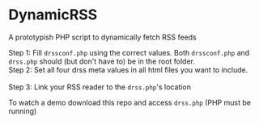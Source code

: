 # DynamicRSS
A prototypish PHP script to dynamically fetch RSS feeds 

Step 1: Fill ```drssconf.php``` using the correct values. Both ```drssconf.php``` and ```drss.php``` should (but don't have to) be in the root folder.
<br>
Step 2: Set all four drss meta values in all html files you want to include.
<br>
<br>
Step 3: Link your RSS reader to the ```drss.php```'s location

To watch a demo download this repo and access ```drss.php``` (PHP must be running)
